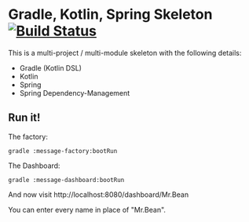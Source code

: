 # Gradle, Kotlin, Spring Skeleton [![Build Status](https://travis-ci.com/mrclrchtr/gradle-kotlin-spring.svg?branch=master)](https://travis-ci.com/mrclrchtr/gradle-kotlin-spring)
This is a multi-project / multi-module skeleton with the following details:
 - Gradle (Kotlin DSL)
 - Kotlin
 - Spring
 - Spring Dependency-Management 
 
 ## Run it!
 The factory:
   
    gradle :message-factory:bootRun
 
 The Dashboard:
    
    gradle :message-dashboard:bootRun
    
 And now visit http://localhost:8080/dashboard/Mr.Bean
 
 You can enter every name in place of "Mr.Bean". 